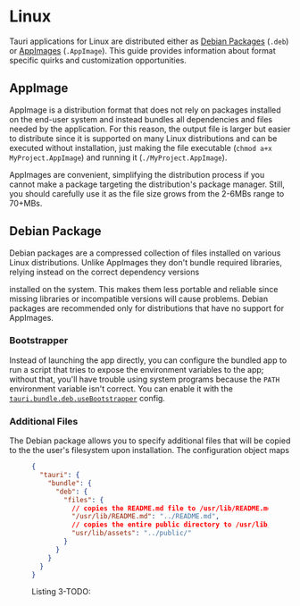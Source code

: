 # Linux

Tauri applications for Linux are distributed either as [Debian
Packages][debian package] (`.deb`) or [AppImages][appimage]
(`.AppImage`). This guide provides information about format specific
quirks and customization opportunities.

## AppImage

AppImage is a distribution format that does not rely on packages
installed on the end-user system <!-- actually not 100% correct -->
and instead bundles all dependencies and files needed by the
application. For this reason, the output file is larger but easier to
distribute since it is supported on many Linux distributions and can
be executed without installation, just making the file executable
(`chmod a+x MyProject.AppImage`) and running it
(`./MyProject.AppImage`).

<!-- TODO: add note about building on the oldest system you want to support -->

AppImages are convenient, simplifying the distribution process if you
cannot make a package targeting the distribution's package manager.
Still, you should carefully use it as the file size grows from the
2-6MBs range to 70+MBs.

## Debian Package

Debian packages are a compressed collection of files installed on
various Linux distributions. Unlike AppImages they don't bundle
required libraries, relying instead on the correct dependency versions

<!-- TODO: The "relying" is in a weird place / the sentence looks weird. Idk where it belongs tho. -->

installed on the system. This makes them less portable and reliable
since missing libraries or incompatible versions will cause problems.
Debian packages are recommended only for distributions that have no
support for AppImages.

### Bootstrapper

<!-- TODO: https://github.com/tauri-apps/tauri/pull/3832 -->

Instead of launching the app directly, you can configure the bundled
app to run a script that tries to expose the environment variables to
the app; without that, you'll have trouble using system programs
because the `PATH` environment variable isn't correct. You can enable
it with the [`tauri.bundle.deb.useBootstrapper`] config.

### Additional Files

The Debian package allows you to specify additional files that will be
copied to the the user's filesystem upon installation. The
configuration object maps <!-- TODO -->

<figure>

```json
{
  "tauri": {
    "bundle": {
      "deb": {
        "files": {
          // copies the README.md file to /usr/lib/README.md
          "/usr/lib/README.md": "../README.md",
          // copies the entire public directory to /usr/lib/assets
          "usr/lib/assets": "../public/"
        }
      }
    }
  }
}
```

<figcaption>Listing 3-TODO: </figcaption>
</figure>

[debian package]: https://wiki.debian.org/Packaging
[appimage]: https://appimage.org/
[`tauri.bundle.deb.usebootstrapper`]:
  https://tauri.studio/docs/api/config/#tauri.bundle.deb.useBootstrapper
